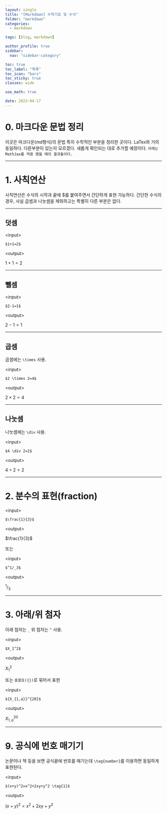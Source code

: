 ```yaml
---
layout: single
title: "[Markdown] 수학기호 및 수식"
folder: "markdown"
categories:
  - markdown

tags: [blog, markdown]

author_profile: true
sidebar:
  nav: "sidebar-category"

toc: true
toc_label: "목록"
toc_icon: "bars"
toc_sticky: true
classes: wide

use_math: true

date: 2023-04-17
---
```


# 0. 마크다운 문법 정리

이곳은 마크다운(md형식)의 문법 특히 수학적인 부분을 정리한 곳이다.
LaTex와 거의 동일하다. 다른부분이 있는지 모르겠다.
새롭게 확인되는 대로 추가할 예정이다.
`아래는 MathJax를 적용 했을 때의 결과들이다.`

---

# 1. 사칙연산

사칙연산은 수식의 시작과 끝에 $를 붙여주면서 간단하게 표현 가능하다.
간단한 수식의 경우, 사실 곱셈과 나눗셈을 제외하고는 특별히 다른 부분은 없다.

---

## 덧셈

\<input>

```
$1+1=2$
```

\<output>

$1+1=2$

---

## 뺄셈

\<input>

```
$2-1=1$
```

\<output>

$2-1=1$

---

## 곱셈

곱셈에는 `\times` 사용.

\<input>

```
$2 \times 2=4$
```

\<output>

$2 \times 2=4$

---

## 나눗셈

나눗셈에는 `\div` 사용.

\<input>

```
$4 \div 2=2$
```

\<output>

$4 \div 2=2$

---

# 2. 분수의 표현(fraction)

\<input>

```
$\frac{1}{3}$
```

\<output>

$\frac{1}{3}$

또는

\<input>

```
$^1/_3$
```

\<output>

$^1/_3$

---

# 3. 아래/위 첨자

아래 첨자는 `_` 위 첨자는 `^` 사용.

\<input>

```
$X_1^2$
```

\<output>

$X_1^2$

또는 `중괄호({})`로 묶어서 표현

\<input>

```
${X_{1,a}}^{20}$
```

\<output>

${X_{1,a}}^{20}$

---

# 9. 공식에 번호 매기기

논문이나 책 등을 보면 공식끝에 번호를 매기는데 `\tag{number}`를 이용하면 동일하게 표현된다.

\<input>

```
$(x+y)^2=x^2+2xy+y^2 \tag{1}$
```

\<output>

$(x+y)^2=x^2+2xy+y^2 \tag{1}$
